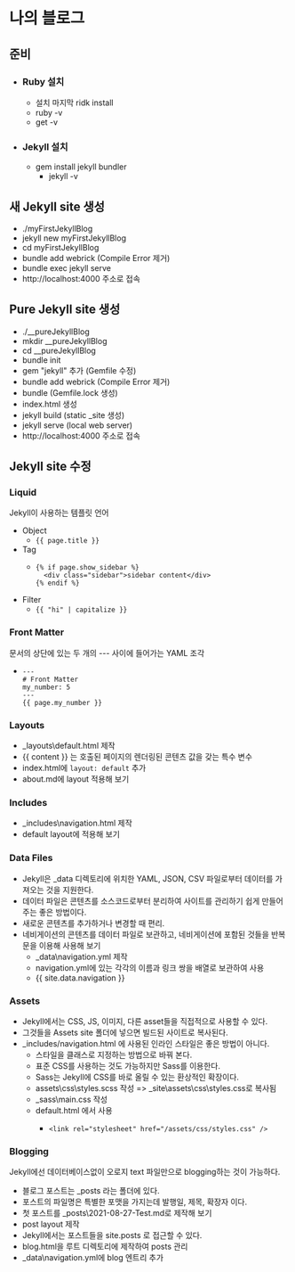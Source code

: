 # 나의 블로그
## 준비
- ### Ruby 설치
  - 설치 마지막 ridk install
  - ruby -v
  - get -v
- ### Jekyll 설치
  - gem install jekyll bundler
    - jekyll -v
## 새 Jekyll site 생성
  - ./myFirstJekyllBlog
  - jekyll new myFirstJekyllBlog
  - cd myFirstJekyllBlog
  - bundle add webrick (Compile Error 제거)
  - bundle exec jekyll serve
  - http://localhost:4000 주소로 접속
## Pure Jekyll site 생성
  - ./__pureJekyllBlog
  - mkdir __pureJekyllBlog
  - cd __pureJekyllBlog
  - bundle init
  - gem "jekyll" 추가 (Gemfile 수정)
  - bundle add webrick (Compile Error 제거)
  - bundle (Gemfile.lock 생성)
  - index.html 생성 
  - jekyll build (static _site 생성)
  - jekyll serve (local web server)
  - http://localhost:4000 주소로 접속
## Jekyll site 수정
### Liquid
Jekyll이 사용하는 템플릿 언어
- Object
  - ```{{ page.title }}```
- Tag
  - ```Liquid
    {% if page.show_sidebar %}
      <div class="sidebar">sidebar content</div>
    {% endif %}
    ```
- Filter
  - ```{{ "hi" | capitalize }}```
### Front Matter
문서의 상단에 있는 두 개의 --- 사이에 들어가는 YAML 조각
- ```
  ---
  # Front Matter
  my_number: 5
  ---
  {{ page.my_number }}
  ```
### Layouts
  - _layouts\default.html 제작
  - {{ content }} 는 호출된 페이지의 렌더링된 콘텐츠 값을 갖는 특수 변수
  - index.html에 ```layout: default``` 추가
  - about.md에 layout 적용해 보기
### Includes
  - _includes\navigation.html 제작
  - default layout에 적용해 보기
### Data Files
- Jekyll은 _data 디렉토리에 위치한 YAML, JSON, CSV 파일로부터 데이터를 가져오는 것을 지원한다.  
- 데이터 파일은 콘텐츠를 소스코드로부터 분리하여 사이트를 관리하기 쉽게 만들어주는 좋은 방법이다.
- 새로운 콘텐츠를 추가하거나 변경할 때 편리.
- 네비게이션의 콘텐츠를 데이터 파일로 보관하고, 네비게이션에 포함된 것들을 반복문을 이용해 사용해 보기
  - _data\navigation.yml 제작
  - navigation.yml에 있는 각각의 이름과 링크 쌍을 배열로 보관하여 사용
  - {{ site.data.navigation }}
### Assets
- Jekyll에서는 CSS, JS, 이미지, 다른 asset들을 직접적으로 사용할 수 있다. 
- 그것들을 Assets site 폴더에 넣으면 빌드된 사이트로 복사된다.
- _includes/navigation.html 에 사용된 인라인 스타일은 좋은 방법이 아니다.
  - 스타일을 클래스로 지정하는 방법으로 바꿔 본다.
  - 표준 CSS를 사용하는 것도 가능하지만 Sass를 이용한다.
  - Sass는 Jekyll에 CSS를 바로 올릴 수 있는 환상적인 확장이다.
  - assets\css\styles.scss 작성 => _site\assets\css\styles.css로 복사됨
  - _sass\main.css 작성 
  - default.html 에서 사용
    - ```
      <link rel="stylesheet" href="/assets/css/styles.css" />
      ```
### Blogging
Jekyll에선 데이터베이스없이 오로지 text 파일만으로 blogging하는 것이 가능하다.
- 블로그 포스트는 _posts 라는 폴더에 있다.
- 포스트의 파일명은 특별한 포맷을 가지는데 발행일, 제목, 확장자 이다.
- 첫 포스트를 _posts\2021-08-27-Test.md로 제작해 보기
- post layout 제작
- Jekyll에서는 포스트들을 site.posts 로 접근할 수 있다.
- blog.html을 루트 디렉토리에 제작하여 posts 관리
- _data\navigation.yml에 blog 엔트리 추가